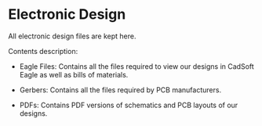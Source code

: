 # Electronic Design
All electronic design files are kept here.

Contents description:

- Eagle Files: Contains all the files required to view our designs in CadSoft Eagle as well as bills of materials.

- Gerbers: Contains all the files required by PCB manufacturers.

- PDFs: Contains PDF versions of schematics and PCB layouts of our designs.


